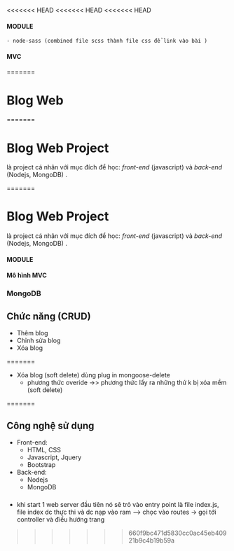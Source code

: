 
<<<<<<< HEAD
<<<<<<< HEAD
<<<<<<< HEAD

#### MODULE 
    - node-sass (combined file scss thành file css để link vào bài )
#### MVC
=======
# Blog Web
=======
# Blog Web Project
là project cá nhân với mục đích để học: *front-end* (javascript) và *back-end* (Nodejs, MongoDB) .

=======
# Blog Web Project
là project cá nhân với mục đích để học: *front-end* (javascript) và *back-end* (Nodejs, MongoDB) .

#### MODULE 
#### Mô hình MVC
### MongoDB
## Chức năng (CRUD)

- Thêm blog
- Chỉnh sửa blog
- Xóa blog


=======
- Xóa blog (soft delete) 
    dùng plug in mongoose-delete
    - phương thức overide ->> phương thức lấy ra những thứ k bị xóa mềm (soft delete) 

=======
## Công nghệ sử dụng
- Front-end: 
    - HTML, CSS
    - Javascript, Jquery
    - Bootstrap
- Back-end:
    - Nodejs
    - MongoDB

###
- khi start 1 web server
    đầu tiên nó sẽ trỏ vào entry point là file index.js, file index dc thực thi và dc nạp vào ram --> chọc vào routes -> gọi tới controller và điều hướng trang


>>>>>>> 660f9bc471d5830cc0ac45eb40921b9c4b19b59a
 


 
